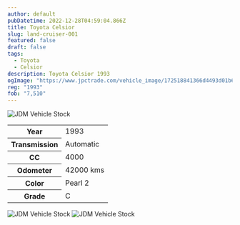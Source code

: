 ```yaml
---
author: default
pubDatetime: 2022-12-28T04:59:04.866Z
title: Toyota Celsior
slug: land-cruiser-001
featured: false
draft: false
tags:
  - Toyota
  - Celsior
description: Toyota Celsior 1993
ogImage: "https://www.jpctrade.com/vehicle_image/172518841366d4493d01b65_6063_a.jpeg"
reg: "1993"
fob: "7,510"
---
```

![JDM Vehicle Stock](https://www.jpctrade.com/vehicle_image/172518841366d4493d01b65_6063_a.jpeg)

<table>
  <tr>
    <th>Year</th>
    <td>1993</td>
  </tr>
  <tr>
    <th>Transmission</th>
    <td>Automatic</td>
  </tr>
  <tr>
    <th>CC</th>
    <td>4000</td>
  </tr>
    <tr>
    <th>Odometer</th>
    <td>42000 kms</td>
  </tr>
      <tr>
    <th>Color</th>
    <td>Pearl 2</td>
  </tr>
      <tr>
    <th>Grade</th>
    <td>C</td>
</table>
                          
![JDM Vehicle Stock](https://www.jpctrade.com/vehicle_image/172518841566d4493f9ff7e_6063_b.jpeg)
![JDM Vehicle Stock](https://www.jpctrade.com/vehicle_image/172518841866d44942935e6_6063_c.jpeg)